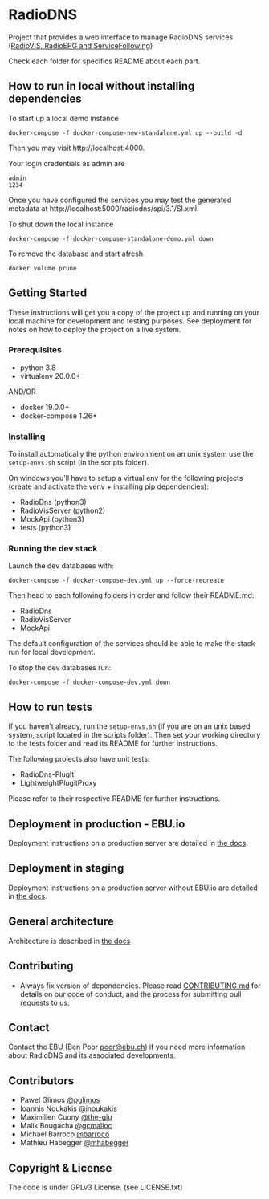 RadioDNS
===============

Project that provides a web interface to manage RadioDNS services ([RadioVIS, RadioEPG and ServiceFollowing](http://www.radiodns.org))

Check each folder for specifics README about each part.

## How to run in local without installing dependencies
To start up a local demo instance

```
docker-compose -f docker-compose-new-standalone.yml up --build -d
```

Then you may visit http://localhost:4000.

Your login credentials as admin are

    admin
    1234

Once you have configured the services you may test the generated metadata at http://localhost:5000/radiodns/spi/3.1/SI.xml.

To shut down the local instance

```
docker-compose -f docker-compose-standalone-demo.yml down
```

To remove the database and start afresh

```
docker volume prune
```

## Getting Started
These instructions will get you a copy of the project up and running on your local machine for development and
testing purposes. See deployment for notes on how to deploy the project on a live system.

### Prerequisites
- python 3.8
- virtualenv 20.0.0+

AND/OR

- docker 19.0.0+
- docker-compose 1.26+

### Installing
To install automatically the python environment on an unix system use the `setup-envs.sh` script (in the scripts folder).

On windows you'll have to setup a virtual env for the following projects (create and activate the venv + installing pip 
dependencies):
- RadioDns (python3)
- RadioVisServer (python2)
- MockApi (python3)
- tests (python3)

### Running the dev stack
Launch the dev databases with:

    docker-compose -f docker-compose-dev.yml up --force-recreate
    
Then head to each following folders in order and follow their README.md:
- RadioDns
- RadioVisServer 
- MockApi 

The default configuration of the services should be able to make the stack run for local development.

To stop the dev databases run:

    docker-compose -f docker-compose-dev.yml down

## How to run tests
If you haven't already, run the `setup-envs.sh` (if you are on an unix based system, script located in the scripts folder).
Then set your working directory to the tests folder and read its README for further instructions.

The following projects also have unit tests:
- RadioDns-PlugIt
- LightweightPlugitProxy

Please refer to their respective README for further instructions.
    
## Deployment in production - EBU.io
Deployment instructions on a production server are detailed in [the docs](/docs/Radiodns_manual_deployment_EBU-IO.md).

## Deployment in staging
Deployment instructions on a production server without EBU.io are detailed in [the docs](/docs/Radiodns_manual_deployment.md).

## General architecture
Architecture is described in [the docs](/docs/Radiodns_architecture.md)

## Contributing
- Always fix version of dependencies.
Please read [CONTRIBUTING.md](CONTRIBUTING.md) for details on our code of conduct, and the process for submitting pull requests to us.

## Contact
Contact the EBU (Ben Poor poor@ebu.ch) if you need more information about RadioDNS and its associated developments.

## Contributors
* Pawel Glimos [@pglimos](https://github.com/pglimos)
* Ioannis Noukakis [@inoukakis](https://github.com/ioannisNoukakis)
* Maximilien Cuony [@the-glu](https://github.com/the-glu)
* Malik Bougacha [@gcmalloc](https://github.com/gcmalloc)
* Michael Barroco [@barroco](https://github.com/barroco)
* Mathieu Habegger [@mhabegger](https://github.com/mhabegger)



## Copyright & License
The code is under GPLv3 License. (see LICENSE.txt)
